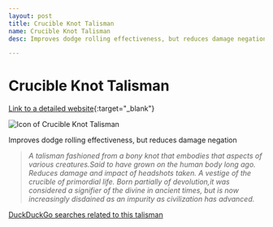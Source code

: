 ```yaml
---
layout: post
title: Crucible Knot Talisman
name: Crucible Knot Talisman
desc: Improves dodge rolling effectiveness, but reduces damage negation

---
```

# Crucible Knot Talisman
[Link to a detailed website](https://eldenring.wiki.fextralife.com/Crucible+Knot+Talisman){:target="_blank"}

![Icon of Crucible Knot Talisman](https://eldenring.wiki.fextralife.com/file/Elden-Ring/crucible_knot_talisman_talisman_elden_ring_wiki_guide_200px.png)

Improves dodge rolling effectiveness, but reduces damage negation

>*A talisman fashioned from a bony knot that embodies that aspects of various creatures.Said to have grown on the human body long ago. Reduces damage and impact of headshots taken. A vestige of the crucible of primordial life. Born partially of devolution,it was considered a signifier of the divine in ancient times, but is now increasingly disdained as an impurity as civilization has advanced.*

[DuckDuckGo searches related to this talisman]({{site.baseurl}}/searches/CrucibleKnotTalisman)


